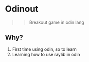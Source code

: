 
# Odinout
>> Breakout game in odin lang

## Why?
1. First time using odin, so to learn
2. Learning how to use raylib in odin



